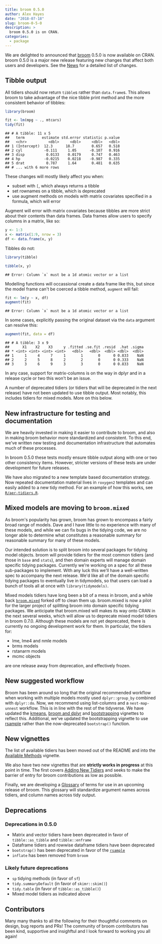 ```yaml
---
title: broom 0.5.0
author: Alex Hayes
date: "2018-07-18"
slug: broom-0-5-0
description: > 
  broom 0.5.0 is on CRAN.
categories:
  - package
---
```




We are delighted to announced that [broom](https://broom.tidyverse.org/) 0.5.0 is now available on CRAN. broom 0.5.0 is a major new release featuring new changes that affect both users and developers. See the [News]( https://broom.tidyverse.org/news/) for a detailed list of changes.

## Tibble output

All tidiers should now return `tibble`s rather than `data.frame`s. This allows broom to take advantage of the nice tibble print method and the more consistent behavior of tibbles:


```r
library(broom)

fit <- lm(mpg ~ ., mtcars)
tidy(fit)
```

```
## # A tibble: 11 x 5
##   term        estimate std.error statistic p.value
##   <chr>          <dbl>     <dbl>     <dbl>   <dbl>
## 1 (Intercept)  12.3      18.7        0.657   0.518
## 2 cyl          -0.111     1.05      -0.107   0.916
## 3 disp          0.0133    0.0179     0.747   0.463
## 4 hp           -0.0215    0.0218    -0.987   0.335
## 5 drat          0.787     1.64       0.481   0.635
## # ... with 6 more rows
```


These changes will mostly likely affect you when:

- subset with `[`, which always returns a tibble
- set rownames on a tibble, which is deprecated
- use augment methods on models with matrix covariates specified in a formula, which will error

Augment will error with matrix covariates because tibbles are more strict about their contents than data frames. Data frames allow users to specify columns in a matrix, like so:


```r
y <- 1:3
x <- matrix(1:9, nrow = 3)
df <- data.frame(x, y)
```

Tibbles do not:


```r
library(tibble)

tibble(x, y)
```

```
## Error: Column `x` must be a 1d atomic vector or a list
```

Modelling functions will occassional create a data frame like this, but since the model frame can't be coerced a tibble method, `augment` will fail:


```r
fit <- lm(y ~ x, df)
augment(fit)
```

```
## Error: Column `x` must be a 1d atomic vector or a list
```

In some cases, explicitly passing the original dataset via the `data` argument can resolve this:


```r
augment(fit, data = df)
```

```
## # A tibble: 3 x 9
##      X1    X2    X3     y .fitted .se.fit .resid  .hat .sigma
## * <int> <int> <int> <int>   <dbl>   <dbl>  <dbl> <dbl>  <dbl>
## 1     1     4     7     1       1       0      0 0.833    NaN
## 2     2     5     8     2       2       0      0 0.333    NaN
## 3     3     6     9     3       3       0      0 0.833    NaN
```

In any case, support for matrix-columns is on the way in dplyr and in a release cycle or two this won't be an issue.

A number of deprecated tidiers (or tidiers that will be deprecated in the next release) have not been updated to use tibble output. Most notably, this includes tidiers for mixed models. More on this below.

## New infrastructure for testing and documentation

We are heavily invested in making it easier to contribute to broom, and also in making broom behavior more standardized and consistent. To this end, we've written new testing and documentation infrastructure that automates much of these processes.

In broom 0.5.0 these tests mostly ensure tibble output along with one or two other consistency items. However, stricter versions of these tests are under development for future releases.

We have also migrated to a new template based documentation strategy. Now repeated documentation material lives in `roxygen2` templates and can easily added to a new tidy method. For an example of how this works, see [`R/aer-tidiers.R`](https://github.com/alexpghayes/broom/blob/master/R/aer-tidiers.R).

## Mixed models are moving to `broom.mixed`

As broom's popularity has grown, broom has grown to encompass a fairly broad range of models. Dave and I have little to no experience with many of these models, and while we can fix bugs in the tidying code, we are no longer able to determine what constitutes a reasonable summary for reasonable summary for many of these models.

Our intended solution is to split broom into several packages for tidying model objects. broom will provide tidiers for the most common tidiers (and those in `base` and `stats`), and then domain experts will manage domain specific tidying packages. Currently we're working on a spec for all these sub-packages to implement. With any luck this we'll have a well-written spec to accompany the next release. We'd like all of the domain specific tidying packages to eventually live in tidymodels, so that users can load a bunch of tools all at once with `library(tidymodels)`.

Mixed models tidiers have long been a bit of a mess in broom, and a while back [`broom.mixed`](
https://github.com/bbolker/broom.mixed) forked off to clean them up. broom.mixed is now a pilot for the larger project of splitting broom into domain specific tidying packages. We anticipate that broom.mixed will makes its way onto CRAN in the next several weeks, which will allow us to deprecate mixed model tidiers in broom 0.7.0. Although these models are not yet deprecated, there is currently no ongoing development work for them. In particular, the tidiers for:

- lme, lme4 and nmle models
- brms models
- rstanarm models
- mcmc objects

are one release away from deprecation, and effectively frozen.

## New suggested workflow

Broom has been around so long that the original recommended workflow when working with multiple models mostly used `dplyr::group_by` combined with `dplyr::do`. Now, we recommend using list-columns and a `nest-map-unnest` workflow. This is in line with the rest of the tidyverse. We have updated the [kmeans](https://broom.tidyverse.org/articles/kmeans.html), [broom and dplyr](https://broom.tidyverse.org/articles/broom_and_dplyr.html) and  [bootstrapping](https://broom.tidyverse.org/articles/bootstrapping.html) vignettes to reflect this. Additional, we've updated the bootstrapping vignette to use [rsample](https://tidymodels.github.io/rsample/) rather than the now-deprecated `bootstrap()` function.

## New vignettes

The list of available tidiers has been moved out of the README and into the [Available Methods](https://broom.tidyverse.org/articles/available-methods.html) vignette. 

We also have two new vignettes that are **strictly works in progress** at this point in time. The first covers [Adding New Tidiers](https://broom.tidyverse.org/articles/adding-tidiers.html) and seeks to make the barrier of entry for broom contributions as low as possible.

Finally, we are developing a [Glossary](https://broom.tidyverse.org/articles/glossary.html) of terms for use in an upcoming release of broom. This glossary will standardize argument names across tidiers, and column names across tidy output.

## Deprecations

### Deprecations in 0.5.0

- Matrix and vector tidiers have been deprecated in  favor of `tibble::as_tibble` and `tibble::enframe`
- Dataframe tidiers and rowwise dataframe tidiers have been deprecated
- `bootstrap()` has been deprecated in favor of the [`rsample`](https://tidymodels.github.io/rsample/)
- `inflate` has been removed from `broom`

### Likely future deprecations

- `sp` tidying methods (in favor of `sf`)
- `tidy.summaryDefault` (in favor of `skimr::skim()`)
- `tidy.table` (in favor of `tibble::as_tibble()`)
- Mixed model tidiers as indicated above

## Contributors

Many many thanks to all the following for their thoughtful comments on design, bug reports and PRs! The community of broom contributors has been kind, supportive and insighftul and I look forward to working you all again!

<!-- [@atyre2](https://github.com/atyre2), [@batpigandme](https://github.com/batpigandme), [@bfgray3](https://github.com/bfgray3), [@bmannakee](https://github.com/bmannakee), [@briatte](https://github.com/briatte), [@cawoodjm](https://github.com/cawoodjm), [@cimentadaj](https://github.com/cimentadaj), [@dan87134](https://github.com/dan87134), [@dgrtwo](https://github.com/dgrtwo), [@dmenne](https://github.com/dmenne), [@ekatko1](https://github.com/ekatko1), [@ellessenne](https://github.com/ellessenne), [@erleholgersen](https://github.com/erleholgersen), [@Hong-Revo](https://github.com/Hong-Revo), [@huftis](https://github.com/huftis), [@IndrajeetPatil](https://github.com/IndrajeetPatil), [@jacob-long](https://github.com/jacob-long), [@jarvisc1](https://github.com/jarvisc1), [@jenzopr](https://github.com/jenzopr), [@jgabry](https://github.com/jgabry), [@jimhester](https://github.com/jimhester), [@josue-rodriguez](https://github.com/josue-rodriguez), [@karldw](https://github.com/karldw), [@kfeilich](https://github.com/kfeilich), [@larmarange](https://github.com/larmarange), [@lboller](https://github.com/lboller), [@mariusbarth](https://github.com/mariusbarth), [@michaelweylandt](https://github.com/michaelweylandt), [@mine-cetinkaya-rundel](https://github.com/mine-cetinkaya-rundel), [@mkuehn10](https://github.com/mkuehn10), [@mvevans89](https://github.com/mvevans89), [@nutterb](https://github.com/nutterb), [@ShreyasSingh](https://github.com/ShreyasSingh), [@stephlocke](https://github.com/stephlocke), [@strengejacke](https://github.com/strengejacke), [@topepo](https://github.com/topepo), [@willbowditch](https://github.com/willbowditch), [@WillemSleegers](https://github.com/WillemSleegers), and [@wilsonfreitas](https://github.com/wilsonfreitas) -->
